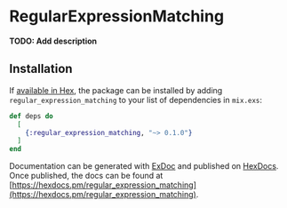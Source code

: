 # RegularExpressionMatching

**TODO: Add description**

## Installation

If [available in Hex](https://hex.pm/docs/publish), the package can be installed
by adding `regular_expression_matching` to your list of dependencies in `mix.exs`:

```elixir
def deps do
  [
    {:regular_expression_matching, "~> 0.1.0"}
  ]
end
```

Documentation can be generated with [ExDoc](https://github.com/elixir-lang/ex_doc)
and published on [HexDocs](https://hexdocs.pm). Once published, the docs can
be found at [https://hexdocs.pm/regular_expression_matching](https://hexdocs.pm/regular_expression_matching).

